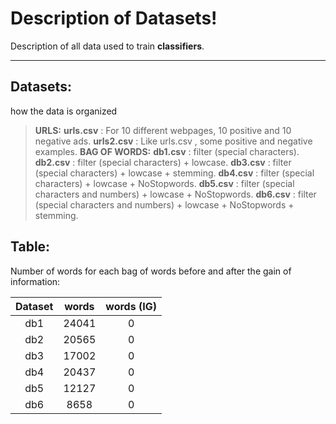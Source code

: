 Description of Datasets!
===================
Description of all data used to train **classifiers**.

----------

Datasets:
-------------

how the data is organized

> **URLS:**
>  **urls.csv** : For 10 different webpages, 10 positive and 10 negative ads.
>  **urls2.csv** : Like urls.csv , some positive and negative examples.
>**BAG OF WORDS:**
>  **db1.csv** : filter (special characters).
>  **db2.csv** : filter (special characters) + lowcase.
>  **db3.csv** : filter (special characters) + lowcase + stemming.
>  **db4.csv** : filter (special characters) + lowcase + NoStopwords.
>  **db5.csv** : filter (special characters and numbers) + lowcase + NoStopwords.
>  **db6.csv** : filter (special characters and numbers) + lowcase + NoStopwords + stemming.

Table:
------------- 
Number of words for each bag of words before and after the gain of information:

Dataset     | words      | words (IG)
:---------: | :--------: | :------:
db1         | 24041      | 0
db2         | 20565      | 0
db3         | 17002      | 0
db4         | 20437      | 0
db5         | 12127      | 0
db6         | 8658       | 0
